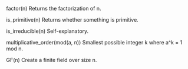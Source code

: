 factor(n)
  Returns the factorization of n.

is_primitive(n)
  Returns whether something is primitive.

is_irreducible(n)
  Self-explanatory.

multiplicative_order(mod(a, n))
  Smallest possible integer k where a^k = 1 mod n.

GF(n)
  Create a finite field over size n.
